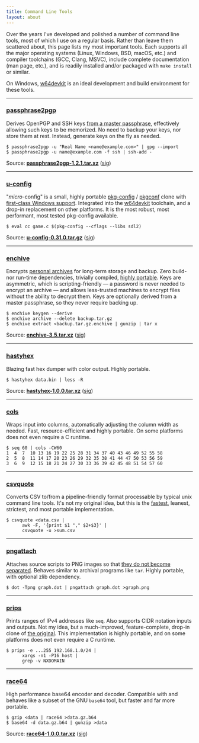 ```yaml
---
title: Command Line Tools
layout: about
---
```


Over the years I've developed and polished a number of command line tools,
most of which I use on a regular basis. Rather than leave them scattered
about, this page lists my most important tools. Each supports all the
major operating systems (Linux, Windows, BSD, macOS, etc.) and compiler
toolchains (GCC, Clang, MSVC), include complete documentation (man page,
etc.), and is readily installed and/or packaged with `make install` or
similar.

On Windows, [w64devkit][] is an ideal development and build environment
for these tools.

[w64devkit]: https://github.com/skeeto/w64devkit

* * *

### [passphrase2pgp][]

Derives OpenPGP and SSH keys [from a master passphrase][p2], effectively
allowing such keys to be memorized. No need to backup your keys, nor store
them at rest. Instead, generate keys on the fly as needed.

    $ passphrase2pgp -u "Real Name <name@example.com>" | gpg --import
    $ passphrase2pgp -u name@example.com -f ssh | ssh-add -

Source: **[passphrase2pgp-1.2.1.tar.xz][passphrase2pgp-src]**
([sig][passphrase2pgp-sig])

[p2]: /blog/2019/07/10/
[passphrase2pgp-sig]: https://github.com/skeeto/passphrase2pgp/releases/download/v1.2.1/passphrase2pgp-1.2.1.tar.xz.sig
[passphrase2pgp-src]: https://github.com/skeeto/passphrase2pgp/releases/download/v1.2.1/passphrase2pgp-1.2.1.tar.xz
[passphrase2pgp]: https://github.com/skeeto/passphrase2pgp

* * *

### [u-config][]

"*micro*-config" is a small, highly portable [pkg-config][] / [pkgconf][]
clone with [first-class Windows support][u-config-intro]. Integrated into
the [w64devkit][] toolchain, and a drop-in replacement on other platforms.
It is the most robust, most performant, most tested pkg-config available.

    $ eval cc game.c $(pkg-config --cflags --libs sdl2)

Source: **[u-config-0.31.0.tar.gz][u-config-src]** ([sig][u-config-sig])

[pkg-config]: https://www.freedesktop.org/wiki/Software/pkg-config/
[pkgconf]: http://pkgconf.org/
[u-config-intro]: /blog/2023/01/18/
[u-config-sig]: https://github.com/skeeto/u-config/releases/download/v0.31.0/u-config-0.31.0.tar.gz.sig
[u-config-src]: https://github.com/skeeto/u-config/releases/download/v0.31.0/u-config-0.31.0.tar.gz
[u-config]: https://github.com/skeeto/u-config

* * *

### [enchive][]

Encrypts [personal archives][retire] for long-term storage and backup.
Zero build- nor run-time dependencies, trivially compiled, [highly
portable][port]. Keys are asymmetric, which is scripting-friendly — a
password is never needed to encrypt an archive — and allows less-trusted
machines to encrypt files without the ability to decrypt them. Keys are
optionally derived from a master passphrase, so they never require backing
up.

    $ enchive keygen --derive
    $ enchive archive --delete backup.tar.gz
    $ enchive extract <backup.tar.gz.enchive | gunzip | tar x

Source: **[enchive-3.5.tar.xz][enchive-src]** ([sig][enchive-sig])

[enchive-src]: https://github.com/skeeto/enchive/releases/download/3.5/enchive-3.5.tar.xz
[enchive-sig]: https://github.com/skeeto/enchive/releases/download/3.5/enchive-3.5.tar.xz.sig
[enchive]: https://github.com/skeeto/enchive
[port]: /blog/2018/04/13/
[retire]: /blog/2017/03/12/

* * *

### [hastyhex][]

Blazing fast hex dumper with color output. Highly portable.

    $ hastyhex data.bin | less -R

Source: **[hastyhex-1.0.0.tar.xz][hastyhex-src]** ([sig][hastyhex-sig])

[hastyhex-sig]: https://github.com/skeeto/hastyhex/releases/download/v1.0.0/hastyhex-1.0.0.tar.xz.sig
[hastyhex-src]: https://github.com/skeeto/hastyhex/releases/download/v1.0.0/hastyhex-1.0.0.tar.xz
[hastyhex]: https://github.com/skeeto/hastyhex

* * *

### [cols][]

Wraps input into columns, automatically adjusting the column width as
needed. Fast, resource-efficient and highly portable. On some platforms
does not even require a C runtime.

    $ seq 60 | cols -CW60
    1  4  7  10 13 16 19 22 25 28 31 34 37 40 43 46 49 52 55 58
    2  5  8  11 14 17 20 23 26 29 32 35 38 41 44 47 50 53 56 59
    3  6  9  12 15 18 21 24 27 30 33 36 39 42 45 48 51 54 57 60

[cols]: https://github.com/skeeto/scratch/tree/master/cols

* * *

### [csvquote][]

Converts CSV to/from a pipeline-friendly format processable by typical
unix command line tools. It's not my original idea, but this is the
[fastest][simd], leanest, strictest, and most portable implementation.

    $ csvquote <data.csv |
          awk -F, '{print $1 "," $2+$3}' |
          csvquote -u >sum.csv

[csvquote]: https://github.com/skeeto/scratch/tree/master/csvquote
[simd]: /blog/2021/12/04/

* * *

### [pngattach][]

Attaches source scripts to PNG images so that [they do not become
separated][png]. Behaves similar to archival programs like `tar`. Highly
portable, with optional zlib dependency.

    $ dot -Tpng graph.dot | pngattach graph.dot >graph.png

[png]: /blog/2021/12/31/
[pngattach]: https://github.com/skeeto/scratch/tree/master/pngattach

* * *

### [prips][]

Prints ranges of IPv4 addresses like `seq`. Also supports CIDR notation
inputs and outputs. Not my idea, but a much-improved, feature-complete,
drop-in clone of [the original][orig]. This implementation is highly
portable, and on some platforms does not even require a C runtime.

    $ prips -e ...255 192.168.1.0/24 |
          xargs -n1 -P16 host |
          grep -v NXDOMAIN

[orig]: https://devel.ringlet.net/sysutils/prips/
[prips]: https://github.com/skeeto/scratch/tree/master/prips

* * *

### [race64][]

High performance base64 encoder and decoder. Compatible with and behaves
like a subset of the GNU `base64` tool, but faster and far more portable.

    $ gzip <data | race64 >data.gz.b64
    $ base64 -d data.gz.b64 | gunzip >data

Source: **[race64-1.0.0.tar.xz][race64-src]** ([sig][race64-sig])

[race64-src]: https://github.com/skeeto/race64/releases/download/v1.0.0/race64-1.0.0.tar.xz
[race64-sig]: https://github.com/skeeto/race64/releases/download/v1.0.0/race64-1.0.0.tar.xz.sig
[race64]: https://github.com/skeeto/race64
